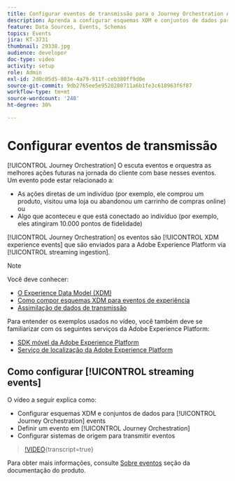 ```yaml
---
title: Configurar eventos de transmissão para o Journey Orchestration Adobe
description: Aprenda a configurar esquemas XDM e conjuntos de dados para eventos do Journey Orchestration, definir um evento no Journey Orchestration e configurar sistemas de origem para transmitir eventos.
feature: Data Sources, Events, Schemas
topics: Events
jira: KT-3731
thumbnail: 29338.jpg
audience: developer
doc-type: video
activity: setup
role: Admin
exl-id: 2d0c05d5-803e-4a79-911f-ceb380ff9d0e
source-git-commit: 9db2765ee5e9520280711a6b1fe3c618963f6f87
workflow-type: tm+mt
source-wordcount: '248'
ht-degree: 30%

---
```


# Configurar eventos de transmissão

[!UICONTROL Journey Orchestration] O escuta eventos e orquestra as melhores ações futuras na jornada do cliente com base nesses eventos. Um evento pode estar relacionado a:

* As ações diretas de um indivíduo (por exemplo, ele comprou um produto, visitou uma loja ou abandonou um carrinho de compras online) ou
* Algo que aconteceu e que está conectado ao indivíduo (por exemplo, eles atingiram 10.000 pontos de fidelidade)

[!UICONTROL Journey Orchestration] os eventos são [!UICONTROL XDM experience events] que são enviados para a Adobe Experience Platform via [!UICONTROL streaming ingestion].

>[!NOTE]
>
>Você deve conhecer:
>
>* [O Experience Data Model (XDM)](https://experienceleague.adobe.com/docs/platform-learn/tutorials/schemas/schemas-and-experience-data-model.html?lang=pt-BR)
>* [Como compor esquemas XDM para eventos de experiência](https://experienceleague.adobe.com/docs/platform-learn/tutorials/schemas/create-schemas.html?lang=pt-BR)
>* [Assimilação de dados de transmissão](https://experienceleague.adobe.com/docs/platform-learn/tutorials/data-ingestion/understanding-streaming-ingestion.html?lang=en)
>
>Para entender os exemplos usados no vídeo, você também deve se familiarizar com os seguintes serviços da Adobe Experience Platform:
>
>* [SDK móvel da Adobe Experience Platform](https://experienceleague.adobe.com/docs/platform-learn/data-collection/mobile-sdk/overview.html?lang=pt-BR)
>* [Serviço de localização da Adobe Experience Platform](https://experienceleague.adobe.com/docs/places/using/home.html?lang=pt-BR)

## Como configurar [!UICONTROL streaming events]

O vídeo a seguir explica como:

* Configurar esquemas XDM e conjuntos de dados para [!UICONTROL Journey Orchestration] events
* Definir um evento em [!UICONTROL Journey Orchestration]
* Configurar sistemas de origem para transmitir eventos

>[!VIDEO](https://video.tv.adobe.com/v/29338?learn=on){transcript=true}

Para obter mais informações, consulte [Sobre eventos](https://experienceleague.adobe.com/docs/journeys/using/events-journeys/about-events/about-events.html?lang=en) seção da documentação do produto.
